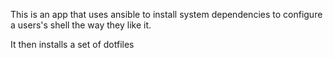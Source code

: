 This is an app that uses ansible to
install system dependencies to configure a users's shell the way 
they like it.   

It then installs a set of dotfiles



